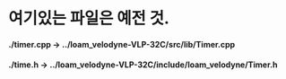 # 여기있는 파일은 예전 것.
#### ./timer.cpp -> ../loam_velodyne-VLP-32C/src/lib/Timer.cpp
#### ./time.h -> ../loam_velodyne-VLP-32C/include/loam_velodyne/Timer.h 
